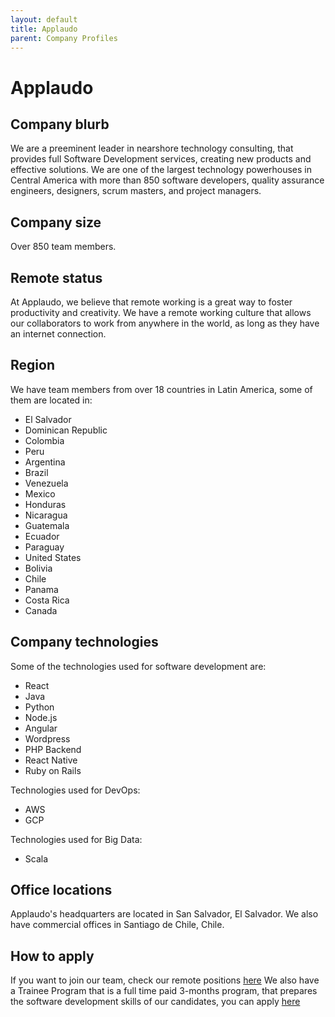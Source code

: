 ```yaml
---
layout: default
title: Applaudo
parent: Company Profiles
---
```


# Applaudo

## Company blurb

We are a preeminent leader in nearshore technology consulting, that provides full Software Development services, creating new products and effective solutions. We are one of the largest technology powerhouses in Central America with more than 850 software developers, quality assurance engineers, designers, scrum masters, and project managers.

## Company size

Over 850 team members.

## Remote status

At Applaudo, we believe that remote working is a great way to foster productivity and creativity. We have a remote working culture that allows our collaborators to work from anywhere in the world, as long as they have an internet connection.

## Region

We have team members from over 18 countries in Latin America, some of them are located in:

* El Salvador
* Dominican Republic
* Colombia
* Peru
* Argentina
* Brazil
* Venezuela
* Mexico
* Honduras
* Nicaragua
* Guatemala
* Ecuador
* Paraguay
* United States
* Bolivia
* Chile
* Panama
* Costa Rica
* Canada

## Company technologies

Some of the technologies used for software development are:
* React
* Java
* Python
* Node.js
* Angular
* Wordpress
* PHP Backend
* React Native
* Ruby on Rails

Technologies used for DevOps:
* AWS
* GCP

Technologies used for Big Data:
* Scala


## Office locations

Applaudo's headquarters are located in San Salvador, El Salvador. We also have commercial offices in Santiago de Chile, Chile.

## How to apply

If you want to join our team, check our remote positions [here](https://bit.ly/3yz4YLc)
We also have a Trainee Program that is a full time paid 3-months program, that prepares the software development skills of our candidates, you can apply [here](https://bit.ly/3xWZrNf)

